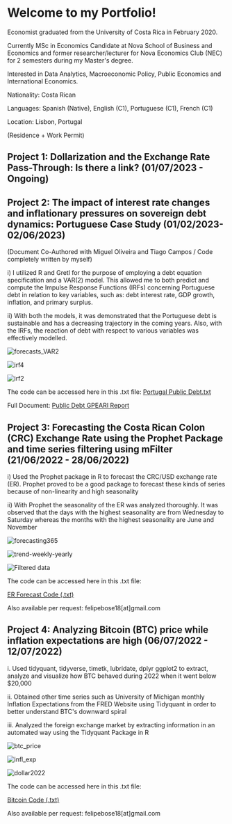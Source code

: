 # Welcome to my Portfolio!

Economist graduated from the University of Costa Rica in February 2020.

Currently MSc in Economics Candidate at Nova School of Business and Economics and former researcher/lecturer for Nova Economics Club (NEC) for 2 semesters during my Master's degree.

Interested in Data Analytics, Macroeconomic Policy, Public Economics and International Economics.

Nationality: Costa Rican

Languages: Spanish (Native), English (C1), Portuguese (C1), French (C1)

Location: Lisbon, Portugal
 
(Residence + Work Permit) 

## Project 1: Dollarization and the Exchange Rate Pass-Through: Is there a link? (01/07/2023 - Ongoing)




## Project 2: The impact of interest rate changes and inflationary pressures on sovereign debt dynamics: Portuguese Case Study (01/02/2023-02/06/2023)

(Document Co-Authored with Miguel Oliveira and Tiago Campos / Code completely written by myself)

i) I utilized R and Gretl for the purpose of employing a debt equation specification and a VAR(2) model. This allowed me to both predict and compute the Impulse Response Functions (IRFs) concerning Portuguese debt in relation to key variables, such as: debt interest rate, GDP growth, inflation, and primary surplus.

ii) With both the models, it was demonstrated that the Portuguese debt is sustainable and has a decreasing trajectory in the coming years. Also, with the IRFs, the reaction of debt with respect to various variables was effectively modelled. 

![forecasts_VAR2](https://github.com/lufebose/lufebose.github.io/assets/109878424/c55dd2ba-32b0-402a-aa82-0f3d40dfbc24)

![irf4](https://github.com/lufebose/lufebose.github.io/assets/109878424/82c5d9ea-597c-45ba-8b50-072bc0107a27)

![irf2](https://github.com/lufebose/lufebose.github.io/assets/109878424/a1e27894-b9a8-4851-b314-f4d814e7804e)

The code can be accessed here in this .txt file:
[Portugal Public Debt.txt](https://github.com/lufebose/lufebose.github.io/files/12428664/Copy.Portugal.Public.Debt.R.txt)


Full Document:
[Public Debt GPEARI Report](https://github.com/lufebose/lufebose.github.io/files/12427787/Public.Debt.GPEARI.Report.-.Final.pdf)


## Project 3: Forecasting the Costa Rican Colon (CRC) Exchange Rate using the Prophet Package and time series filtering using mFilter (21/06/2022 - 28/06/2022)

i) Used the Prophet package in R to forecast the CRC/USD exchange rate (ER). Prophet proved to be a good package to forecast these kinds of series because of non-linearity and high seasonality

ii) With Prophet the seasonality of the ER was analyzed thoroughly. It was observed that the days with the highest seasonality are from Wednesday to Saturday whereas the months with the highest seasonality are June and November

![forecasting365](https://github.com/lufebose/lufebose.github.io/assets/109878424/990573c6-8ae5-4df5-bd74-75e2b4d34f36)

![trend-weekly-yearly](https://github.com/lufebose/lufebose.github.io/assets/109878424/8fa69be7-b44e-4434-8ed1-0f32ab04c898)

![Filtered data](https://github.com/lufebose/lufebose.github.io/assets/109878424/93812911-f126-4358-9a28-84522d964495)

The code can be accessed here in this .txt file:

[ER Forecast Code (.txt)](https://github.com/lufebose/lufebose.github.io/files/12428258/Copy.tc_forecast_prophet.R.txt) 

Also available per request: felipebose18[at]gmail.com


## Project 4: Analyzing Bitcoin (BTC) price while inflation expectations are high (06/07/2022 - 12/07/2022)

i. Used tidyquant, tidyverse, timetk, lubridate, dplyr ggplot2 to extract, analyze and visualize how BTC behaved during 2022 when it went below $20,000 

ii. Obtained other time series such as University of Michigan monthly Inflation Expectations from the FRED Website using Tidyquant in order to better understand BTC's downward spiral

iii. Analyzed the foreign exchange market by extracting information in an automated way using the Tidyquant Package in R

![btc_price](https://github.com/lufebose/lufebose.github.io/assets/109878424/c6db37b3-5885-44b4-bde3-e3d0d4b47229)

![infl_exp](https://github.com/lufebose/lufebose.github.io/assets/109878424/921acfbe-23ea-40c3-8697-f30c43a2bbe1)

![dollar2022](https://github.com/lufebose/lufebose.github.io/assets/109878424/ea7e7d90-0250-489f-a1fb-0d6563cf518f)

The code can be accessed here in this .txt file: 

[Bitcoin Code (.txt)](https://github.com/lufebose/lufebose.github.io/files/12428320/Copy.Bitcoin.Price.Analysis.and.forecast.R.txt) 

Also available per request: felipebose18[at]gmail.com






